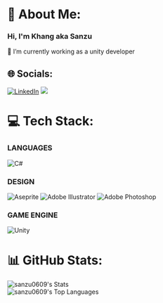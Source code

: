 # 💫 About Me:
### Hi, I'm Khang aka Sanzu
🔭 I’m currently working as a unity developer


## 🌐 Socials:
[![LinkedIn](https://img.shields.io/badge/LinkedIn-%230077B5.svg?logo=linkedin&logoColor=white)](https://linkedin.com/in/an-khang-truong) 
![](https://komarev.com/ghpvc/?username=sanzu0609&color=green)

# 💻 Tech Stack:
### LANGUAGES
![C#](https://img.shields.io/badge/c%23-%23239120.svg?style=for-the-badge&logo=csharp&logoColor=white)
### DESIGN
![Aseprite](https://img.shields.io/badge/Aseprite-FFFFFF?style=for-the-badge&logo=Aseprite&logoColor=#7D929E) ![Adobe Illustrator](https://img.shields.io/badge/adobe%20illustrator-%23FF9A00.svg?style=for-the-badge&logo=adobe%20illustrator&logoColor=white) ![Adobe Photoshop](https://img.shields.io/badge/adobe%20photoshop-%2331A8FF.svg?style=for-the-badge&logo=adobe%20photoshop&logoColor=white) 
### GAME ENGINE
![Unity](https://img.shields.io/badge/unity-%23000000.svg?style=for-the-badge&logo=unity&logoColor=white) 
# 📊 GitHub Stats:
![sanzu0609's Stats](https://github-readme-stats.vercel.app/api?username=sanzu0609&theme=dark&show_icons=true&hide_border=true&count_private=true)<br>
![sanzu0609's Top Languages](https://github-readme-stats.vercel.app/api/top-langs/?username=sanzu0609&theme=dark&show_icons=true&hide_border=true&layout=compact)
